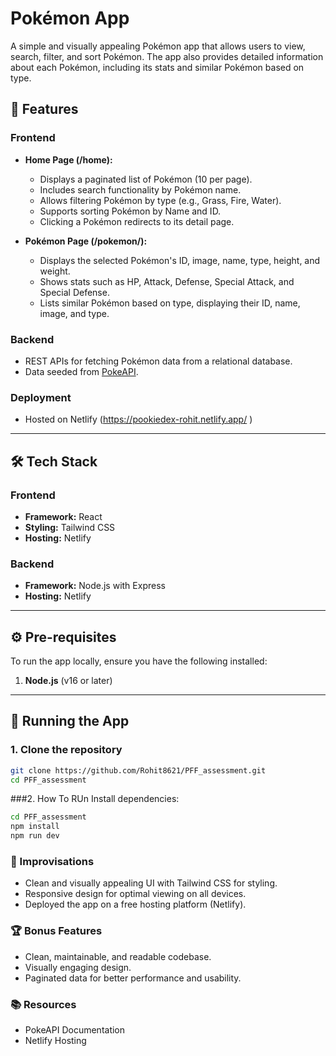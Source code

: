 
# Pokémon App  

A simple and visually appealing Pokémon app that allows users to view, search, filter, and sort Pokémon. The app also provides detailed information about each Pokémon, including its stats and similar Pokémon based on type.  

## 🌟 Features  

### Frontend  
- **Home Page (/home):**  
  - Displays a paginated list of Pokémon (10 per page).  
  - Includes search functionality by Pokémon name.  
  - Allows filtering Pokémon by type (e.g., Grass, Fire, Water).  
  - Supports sorting Pokémon by Name and ID.  
  - Clicking a Pokémon redirects to its detail page.  

- **Pokémon Page (/pokemon/<id>):**  
  - Displays the selected Pokémon's ID, image, name, type, height, and weight.  
  - Shows stats such as HP, Attack, Defense, Special Attack, and Special Defense.  
  - Lists similar Pokémon based on type, displaying their ID, name, image, and type.  

### Backend  
- REST APIs for fetching Pokémon data from a relational database.  
- Data seeded from [PokeAPI](https://pokeapi.co/).  

### Deployment  
- Hosted on Netlify (https://pookiedex-rohit.netlify.app/ )

---

## 🛠 Tech Stack  

### Frontend  
- **Framework:** React  
- **Styling:** Tailwind CSS  
- **Hosting:** Netlify  

### Backend  
- **Framework:** Node.js with Express  
- **Hosting:** Netlify  

---

## ⚙️ Pre-requisites  

To run the app locally, ensure you have the following installed:  
1. **Node.js** (v16 or later)  

---

## 🚀 Running the App  

### 1. Clone the repository  
```bash
git clone https://github.com/Rohit8621/PFF_assessment.git
cd PFF_assessment
```
###2. How To RUn
Install dependencies:
```bash
cd PFF_assessment
npm install
npm run dev  
```
### 📝 Improvisations
- Clean and visually appealing UI with Tailwind CSS for styling.
- Responsive design for optimal viewing on all devices.
- Deployed the app on a free hosting platform (Netlify).

### 🏆 Bonus Features
- Clean, maintainable, and readable codebase.
- Visually engaging design.
- Paginated data for better performance and usability.

### 📚 Resources
- PokeAPI Documentation
- Netlify Hosting

